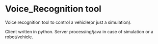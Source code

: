 # Voice_Recognition tool

Voice recognition tool to control a vehicle(or just a simulation).

Client written in python.
Server processing/java in case of simulation or a robot/vehicle.
